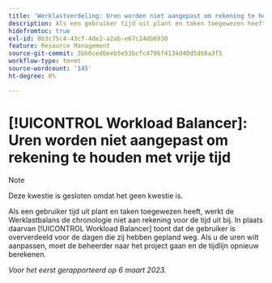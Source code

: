 ```yaml
---
title: 'Werklastverdeling: Uren worden niet aangepast om rekening te houden met time-off'
description: Als een gebruiker tijd uit plant en taken toegewezen heeft, werkt de Werklastbalans de chronologie niet aan rekening voor de tijd uit bij. In plaats daarvan, toont de Balancer van de Werkbelasting dat de gebruiker voor de dagen oververdeeld is die zij hebben gepland weg. Als u de uren wilt aanpassen, moet de beheerder naar het project gaan en de tijdlijn opnieuw berekenen.
hidefromtoc: true
exl-id: 0b3c75c4-43cf-4de2-a2ab-e67c24db6930
feature: Resource Management
source-git-commit: 3bb0ced6eeb5e53bcfc4706f4134d40d5d68a3f5
workflow-type: tm+mt
source-wordcount: '145'
ht-degree: 0%

---
```


# [!UICONTROL Workload Balancer]: Uren worden niet aangepast om rekening te houden met vrije tijd

>[!NOTE]
>
>Deze kwestie is gesloten omdat het geen kwestie is.

Als een gebruiker tijd uit plant en taken toegewezen heeft, werkt de Werklastbalans de chronologie niet aan rekening voor de tijd uit bij. In plaats daarvan [!UICONTROL Workload Balancer] toont dat de gebruiker is oververdeeld voor de dagen die zij hebben gepland weg. Als u de uren wilt aanpassen, moet de beheerder naar het project gaan en de tijdlijn opnieuw berekenen.

_Voor het eerst gerapporteerd op 6 maart 2023._
